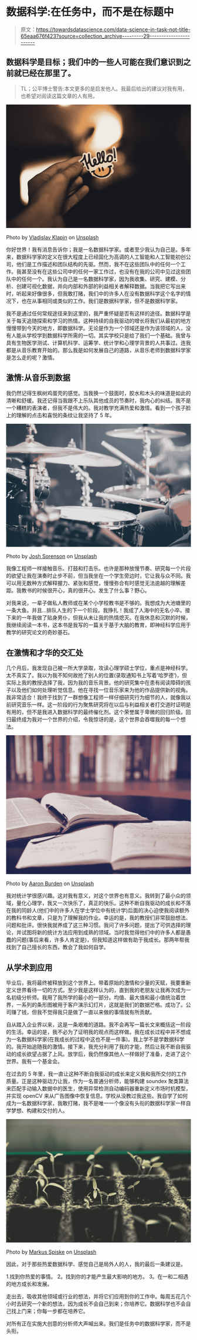 # 数据科学:在任务中，而不是在标题中

> 原文：<https://towardsdatascience.com/data-science-in-task-not-title-65eaa676f423?source=collection_archive---------29----------------------->

## 数据科学是目标；我们中的一些人可能在我们意识到之前就已经在那里了。

> TL；公平博士警告:本文更多的是启发他人。我最后给出的建议对我有用，也希望对阅读这篇文章的人有用。

![](img/d8ca3b4db3c178612dcd3afa922dbac5.png)

Photo by [Vladislav Klapin](https://unsplash.com/@lemonvlad?utm_source=medium&utm_medium=referral) on [Unsplash](https://unsplash.com?utm_source=medium&utm_medium=referral)

你好世界！我有消息告诉你；我是一名数据科学家。或者至少我认为自己是。多年来，数据科学家的定义在很大程度上已经固化为高调的人工智能和人工智能初创公司，他们是工作描述和团队结构的先驱。然而，我不在这些团队中的任何一个工作。我甚至没有在这些公司中的任何一家工作过，也没有在我的公司中见过这些团队中的任何一个。我认为自己是一名数据科学家，因为我收集、研究、建模、分析、创建可视化数据，并向内部和外部的利益相关者解释数据。当我把它写出来时，听起来好像很多，但我敢打赌，我们中的许多人在没有数据科学这个名字的情况下，也在从事相同或类似的工作。我们是数据科学家，但不是数据科学家。

我不是通过任何常规途径来到这里的，我严重怀疑是否有这样的途径。数据科学是关于每天追随探索和学习的热情。这种持续的自我驱动的增长将我们从最初的地方慢慢带到今天的地方，即数据科学。无论是作为一个领域还是作为该领域的人，没有人能从学校学到数据科学所需的一切。其实学校只是给了我们一个基础。我曾与具有生物医学测试、计算机科学、运筹学、统计学和心理学背景的人共事过。连我都是从音乐教育开始的。那么我是如何发展自己的道路，从音乐老师到数据科学家是怎么走的呢？激情。

## 激情:从音乐到数据

我仍然记得生枫树鸡蛋壳的感觉。当我换一个鼓面时，胶水和木头的味道是如此的清晰和舒缓。我还记得当我跟不上乐队其他成员的节奏时，我内心的纠结。我不是一个糟糕的表演者，但我不是伟大的。我对教学充满热爱和激情。看到一个孩子脸上的理解的点击和喜悦的条纹让我坚持了 5 年。

![](img/be4863456a756759c3b7b513a42f8bdc.png)

Photo by [Josh Sorenson](https://unsplash.com/@joshsorenson?utm_source=medium&utm_medium=referral) on [Unsplash](https://unsplash.com?utm_source=medium&utm_medium=referral)

我像工程师一样接触音乐、打鼓和打击乐。也许是那种放慢节奏、研究每一个片段的欲望让我在演奏时止步不前，但当我坐在一个学生旁边时，它让我与众不同。我可以用无数种方式解释握力、紧张和感觉，慢慢弥合有时感觉无法逾越的理解差距。我教书的时候很开心，真的很开心。发生了什么事？野心。

对我来说，一辈子做私人教师或在某个小学校教书是不够的。我想成为大池塘里的一条大鱼。并且…排队人生的下一个阶段。我挣扎！我成了人海中的无名小卒。接下来的一年我做了贴身男仆，但我从未让我的热情熄灭。在我休息和沉默的时候，我继续阅读一本书，这本书是我写的一篇关于基于大脑的教育，即神经科学应用于教学的研究论文的奇妙基石。

## 在激情和才华的交汇处

几个月后，我发现自己被一所大学录取，攻读心理学硕士学位，重点是神经科学。太不真实了。我以为我不知何故抢了别人的位置(录取通知书上写着‘哈罗德’)，但实际上我的教授选择了我，因为我的音乐背景。他的研究集中在患有阅读障碍的孩子以及他们如何处理听觉信息。他在寻找一位音乐家来为他的作品提供新的视角。我非常适合！我终于找到了一群想像工程师一样仔细研究行为细节的人，就像我以前研究音乐一样。这一阶段的行为聚焦研究将在以后与利益相关者打交道时证明是有用的，但不是我进入数据科学的最终催化剂。这个荣誉属于卑微的回归阶级。回归最终成为我对一个世界的介绍，令我惊讶的是，这个世界会吞噬我的每一个想法。

![](img/33e23584e43f5b694615d11cb7cc1cfe.png)

Photo by [Aaron Burden](https://unsplash.com/@aaronburden?utm_source=medium&utm_medium=referral) on [Unsplash](https://unsplash.com?utm_source=medium&utm_medium=referral)

我对统计学很感兴趣。这对我有意义，对这个世界也有意义。我转到了最小众的领域，量化心理学，我又一次快乐了，真正的快乐。这种不断自我驱动的成长和不落在我的同龄人(他们中的许多人在学士学位中有统计学)后面的决心迫使我阅读额外的教科书和文章，只是为了理解我的作业。幸运的是，我的教授们非常鼓励想法、问题和批评。很快我就养成了这三种习惯。我问了许多问题，提出了可供选择的理论，并试图将新的统计方法应用到成熟的领域。当时我觉得他们中的许多人都是愚蠢的问题(事后来看，许多人肯定是)，但我知道这样做有助于我成长。那两年帮我找到了自己擅长的东西，教会了我如何自学。

## 从学术到应用

毕业后，我将最终被释放到这个世界上。带着原始的激情和少量的天赋，我要重新定义世界看待一切的方式。至少我是这样认为的，直到我的老朋友让我再次成为一名初级分析师。我用了我所学的最小的一部分。均值、最大值和最小值统治着世界，一系列的条形图被用于客户演示幻灯片，这就是我们的数据芒格。成功了。公司赚了钱，但我不觉得我只是做了一直以来做的事情就有所贡献。

自从踏入企业界以来，这是一条艰难的道路。我不会再写一篇长文来概括这一阶段的生活。幸运的是，我不必为了证明我的观点而这样做。我在成长过程中并不想成为一名数据科学家(在我成长的过程中这也不是一件事)。我上学不是学数据科学的。我开始追随我的激情。接下来，我充分利用了我的才能，然后让我不断自我驱动的成长欲望占据了上风。放学后，我仍然像其他人一样做好了准备，走进了这个世界。我有一个基金会。

在过去的 5 年里，我一直让这种不断自我驱动的成长来定义我和我所交付的工作质量。正是这种驱动力让我，作为一名普通分析师，能够构建 soundex 聚类算法来匹配手动输入数据中的医生，使用异常检测自动编码器重新定义市场时机模型，并实现 openCV 来从广告图像中恢复信息。学校从没教过我这些。我自学了如何成为一名数据科学家，我敢打赌，我不是唯一一个像没有头衔的数据科学家一样自学梦想、构建和交付的人。

![](img/51268fb0a1bc506dd151fe31e6d8d395.png)

Photo by [Markus Spiske](https://unsplash.com/@markusspiske?utm_source=medium&utm_medium=referral) on [Unsplash](https://unsplash.com?utm_source=medium&utm_medium=referral)

因此，对于那些热爱数据科学、感觉自己是局外人的人，我的最后一条建议是。

1.找到你热爱的事情。
2。找到你的才能产生最大影响的地方。
3。在一和二相遇的地方成长和发展。

走出去，吸收其他领域或行业的想法，并将它们应用到你的工作中。每周五花几个小时去研究一个新的想法，因为成长不会自己到来；你培养它。数据科学也不会自己找上门来；你每一步都在培养它。

对所有正在实施大创意的分析师大声喊出来。我们是任务中的数据科学家，而不是头衔。